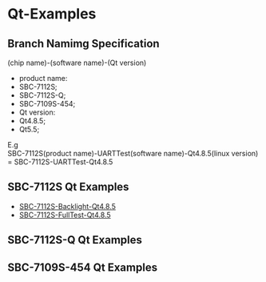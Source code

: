 # Qt-Examples

## Branch Namimg Specification

(chip name)-(software name)-(Qt version)

* product name:
 * SBC-7112S;
 * SBC-7112S-Q;
 * SBC-7109S-454;
* Qt version:
 * Qt4.8.5;
 * Qt5.5;

E.g  
SBC-7112S(product name)-UARTTest(software name)-Qt4.8.5(linux version) = SBC-7112S-UARTTest-Qt4.8.5

## SBC-7112S Qt Examples

* [SBC-7112S-Backlight-Qt4.8.5](https://github.com/AplexOS/Qt-Examples/tree/SBC-7112S-Backlight-Qt4.8.5)
* [SBC-7112S-FullTest-Qt4.8.5](https://github.com/AplexOS/Qt-Examples/tree/SBC-7112S-FullTest-Qt4.8.5)

## SBC-7112S-Q Qt Examples

## SBC-7109S-454 Qt Examples
